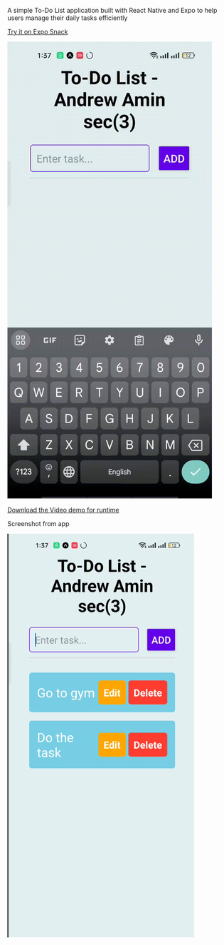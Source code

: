 A simple To-Do List application built with React Native and Expo to help users manage their daily tasks efficiently

[Try it on Expo Snack]()

![Demo](demo.gif)

[Download the Video demo for runtime](https://github.com/ano373/toDoList_unvi-2/blob/main/todoList_andrew.mp4)

Screenshot from app

![Image 1](screenshot.png)

